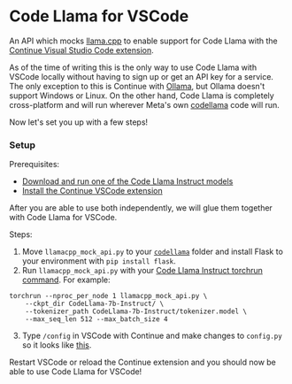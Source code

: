 # Code Llama for VSCode

An API which mocks [llama.cpp](https://github.com/ggerganov/llama.cpp) to enable support for Code Llama with the
[Continue Visual Studio Code extension](https://continue.dev/).

As of the time of writing this is the only way to use Code Llama with VSCode locally without having to sign up or get
an API key for a service. The only exception to this is Continue with [Ollama](https://ollama.ai/), but Ollama doesn't
support Windows or Linux. On the other hand, Code Llama is completely cross-platform and will run wherever
Meta's own [codellama](https://github.com/facebookresearch/codellama) code will run.

Now let's set you up with a few steps!

### Setup

Prerequisites:
- [Download and run one of the Code Llama Instruct models](https://github.com/facebookresearch/codellama)
- [Install the Continue VSCode extension](https://marketplace.visualstudio.com/items?itemName=Continue.continue)

After you are able to use both independently, we will glue them together with Code Llama for VSCode.

Steps:
1. Move `llamacpp_mock_api.py` to your [`codellama`](https://github.com/facebookresearch/codellama) folder and install Flask to your environment with `pip install flask`.
2. Run `llamacpp_mock_api.py` with your [Code Llama Instruct torchrun command](https://github.com/facebookresearch/codellama#fine-tuned-instruction-models). For example:
```
torchrun --nproc_per_node 1 llamacpp_mock_api.py \
    --ckpt_dir CodeLlama-7b-Instruct/ \
    --tokenizer_path CodeLlama-7b-Instruct/tokenizer.model \
    --max_seq_len 512 --max_batch_size 4
```
3. Type `/config` in VSCode with Continue and make changes to `config.py` so it looks like [this](https://continue.dev/docs/customization#local-models-with-ggml).

Restart VSCode or reload the Continue extension and you should now be able to use Code Llama for VSCode!
